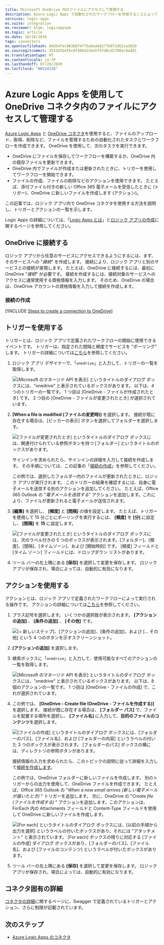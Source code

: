```yaml
---
title: Microsoft OneDrive 内のファイルにアクセスして管理する
description: Azure Logic Apps で自動化されたワークフローを作成することによって OneDrive 内のファイルをアップロードおよび管理する
services: logic-apps
ms.suite: integration
ms.reviewer: klam, logicappspm
ms.topic: article
ms.date: 10/18/2016
tags: connectors
ms.openlocfilehash: 8dd54fec963b8f4775a8ade6277b071d62ca3850
ms.sourcegitcommit: 3543d3b4f6c6f496d22ea5f97d8cd2700ac9a481
ms.translationtype: HT
ms.contentlocale: ja-JP
ms.lasthandoff: 07/20/2020
ms.locfileid: "86524210"
---
```

# <a name="access-and-manage-files-in-onedrive-connector-by-using-azure-logic-apps"></a>Azure Logic Apps を使用して OneDrive コネクタ内のファイルにアクセスして管理する

[Azure Logic Apps](../logic-apps/logic-apps-overview.md) と [OneDrive コネクタ](/connectors/onedriveconnector/)を使用すると、ファイルのアップロード、取得、削除など、ファイルを管理するための自動化されたタスクとワークフローを作成できます。 OneDrive を使用して、次のタスクを実行できます。

* OneDrive にファイルを保存してワークフローを構築するか、OneDrive 内の既存ファイルを更新できます。 
* OneDrive 内でファイルが作成または更新されたときに、トリガーを使用してワークフローを開始できます。
* ファイルの作成、ファイルの削除などのアクションを使用できます。 たとえば、添付ファイル付きの新しい Office 365 電子メールを受信したときに (トリガー)、OneDrive に新しいファイルを作成します (アクション)。

この記事では、ロジック アプリ内で OneDrive コネクタを使用する方法を説明し、トリガーとアクションの一覧を示します。

Logic Apps の詳細については、「[Logic Apps とは](../logic-apps/logic-apps-overview.md)」と[ロジック アプリの作成](../logic-apps/quickstart-create-first-logic-app-workflow.md)に関するページを参照してください。

## <a name="connect-to-onedrive"></a>OneDrive に接続する

ロジック アプリから任意のサービスにアクセスできるようにするには、まず、そのサービスへの "*接続*" を作成します。 接続により、ロジック アプリと別のサービスとの接続が実現します。 たとえば、OneDrive に接続するには、最初に OneDrive "*接続*" が必要です。 接続を作成するには、接続対象のサービスへのアクセスに通常使用する資格情報を入力します。 そのため、OneDrive の場合は、OneDrive アカウントの資格情報を入力して接続を作成します。

### <a name="create-the-connection"></a>接続の作成

[!INCLUDE [Steps to create a connection to OneDrive](../../includes/connectors-create-api-onedrive.md)]

## <a name="use-a-trigger"></a>トリガーを使用する

トリガーとは、ロジック アプリで定義されたワークフローの開始に使用できるイベントです。 トリガーは、指定された間隔と頻度でサービスを "ポーリング" します。 トリガーの詳細については[こちら](../logic-apps/logic-apps-overview.md#logic-app-concepts)を参照してください。

1. ロジック アプリ デザイナーで、「`onedrive`」と入力して、トリガーの一覧を取得します。  

   ![[Microsoft のマネージド API を表示] というタイトルのダイアログ ボックスには、"onedrive" と表示されているボックスがあります。 以下は、4 つのトリガーの一覧です。 1 つ目は [OneDrive - ファイルが作成されたとき] です。 2 つ目の [OneDrive - ファイルが変更されたとき] が選択されています。](./media/connectors-create-api-onedrive/onedrive-1.png)

2. **[When a file is modified (ファイルの変更時)]** を選択します。 接続が既に存在する場合は、[ピッカーの表示] ボタンを選択してフォルダーを選択します。

   ![[ファイルが変更されたとき] というタイトルのダイアログ ボックスには、関連付けられている参照ボタンを持つ [フォルダー] というタイトルのボックスがあります。](./media/connectors-create-api-onedrive/sample-folder.png)

   サインインを求められたら、サインインの詳細を入力して接続を作成します。 その手順については、この記事の「[接続の作成](connectors-create-api-onedrive.md#create-the-connection)」を参照してください。

   この例では、選択したフォルダー内のファイルが更新されたときに、ロジック アプリが実行されます。 このトリガーの結果を確認するには、自身に電子メールを送信する別のアクションを追加してください。 たとえば、Office 365 Outlook の "*電子メールを送信する*" アクションを追加します。これにより、ファイルが更新されると電子メールが送信されます。

3. **[編集]** を選択し、 **[頻度]** と **[間隔]** の値を設定します。 たとえば、トリガーを使用して 15 分ごとにポーリングを実行するには、 **[頻度]** を **[分]** に設定し、 **[間隔]** を **15** に設定します。 

   ![[ファイルが変更されたとき] というタイトルのダイアログ ボックスには、次のラベル付きの 5 つのボックスが表示されます。[フォルダー]、[頻度]、[間隔]、[タイムゾーン]、および [開始時刻] です。 [頻度] フィールドと [タイム ゾーン] フィールドには、ドロップダウン リストがあります。](./media/connectors-create-api-onedrive/trigger-properties.png)

4. ツール バーの左上隅にある **[保存]** を選択して変更を保存します。 ロジック アプリが保存され、場合によっては、自動的に有効になります。

## <a name="use-an-action"></a>アクションを使用する

アクションとは、ロジック アプリで定義されたワークフローによって実行される操作です。 アクションの詳細については[こちら](../logic-apps/logic-apps-overview.md#logic-app-concepts)を参照してください。

1. プラス記号を選択します。 いくつかの選択肢が表示されます。 **[アクションの追加]** 、 **[条件の追加]** 、 **[その他]** です。

   ![[+ 新しいステップ]、[アクションの追加]、[条件の追加]、および [... その他] という 4 つのボタンを示すスクリーンショット。](./media/connectors-create-api-onedrive/add-action.png)

2. **[アクションの追加]** を選択します。

3. 検索ボックスに「`onedrive`」と入力して、使用可能なすべてのアクションの一覧を取得します。

   ![[Microsoft のマネージド API を表示] というタイトルのダイアログ ボックスには、"onedrive" と表示されているボックスがあります。 以下は、8 個のアクションの一覧です。 1 つ目は [OneDrive - ファイルの作成] で、これが選択されています。](./media/connectors-create-api-onedrive/onedrive-actions.png) 

4. この例では、 **[OneDrive - Create file (OneDrive - ファイルを作成する)]** を選択します。 接続が既に存在する場合は、 **[フォルダー パス]** で、ファイルを配置する場所を選択し、 **[ファイル名]** に入力して、**目的のファイルのコンテンツ**を選択します。  

   ![[ファイルの作成] というタイトルのダイアログ ボックスには、[フォルダーのパス]、[ファイル名]、および [フォルダーの内容] というラベルの付いた 3 つのボックスが表示されます。 [フォルダーのパス] ボックスの横には、ディレクトリの参照ボタンがあります。](./media/connectors-create-api-onedrive/sample-action.png)

   接続情報の入力を求められたら、このトピックの説明に従って詳細を入力して[接続を作成します](#create-the-connection)。

   この例では、OneDrive フォルダーに新しいファイルを作成します。 別のトリガーからの出力を使用して、OneDrive ファイルを作成できます。 たとえば、Office 365 Outlook の "*When a new email arrives (新しい電子メールが届いたとき)* " トリガーを追加します。 次に、OneDrive の "*Create file (ファイルを作成する)* " アクションを追加します。このアクションは、ForEach 内の Attachments フィールドと Content-Type フィールドを使用して OneDrive に新しいファイルを作成します。

   ![[For each] というタイトルのダイアログ ボックスには、[以前の手順から出力を選択] というラベルの付いたボックスがあり、それには "アタッチメント" と表示されています。 [For each] ボックスの残りに対応する [ファイルの作成] ダイアログ ボックスがあり、[フォルダーのパス]、[ファイル名]、および [ファイルのコンテンツ] というラベルが付いたボックスがあります。 ](./media/connectors-create-api-onedrive/foreach-action.png)

5. ツール バーの左上隅にある **[保存]** を選択して変更を保存します。 ロジック アプリが保存され、場合によっては、自動的に有効になります。

## <a name="connector-specific-details"></a>コネクタ固有の詳細

[コネクタの詳細](/connectors/onedriveconnector/)に関するページに、Swagger で定義されているトリガーとアクション、さらに制限が記載されています。

## <a name="next-steps"></a>次のステップ

* [Azure Logic Apps のコネクタ](apis-list.md)